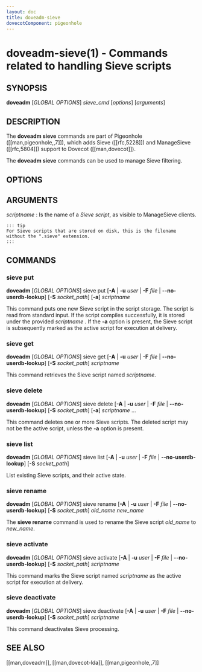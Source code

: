 ```yaml
---
layout: doc
title: doveadm-sieve
dovecotComponent: pigeonhole
---
```


# doveadm-sieve(1) - Commands related to handling Sieve scripts

## SYNOPSIS

**doveadm** [*GLOBAL OPTIONS*] *sieve_cmd* [*options*] [*arguments*]

## DESCRIPTION

The **doveadm sieve** commands are part of Pigeonhole ([[man,pigeonhole,,7]]),
which adds Sieve ([[rfc,5228]]) and ManageSieve ([[rfc,5804]]) support to
Dovecot ([[man,dovecot]]).

The **doveadm sieve** commands can be used to manage Sieve filtering.

<!-- @include: global-options-formatter.inc -->

## OPTIONS

<!-- @include: option-A.inc -->

<!-- @include: option-F-file.inc -->

<!-- @include: option-no-userdb-lookup.inc -->

<!-- @include: option-S-socket.inc -->

<!-- @include: option-u-user.inc -->

## ARGUMENTS

*scriptname*
:   Is the name of a *Sieve script*, as visible to ManageSieve clients.

    ::: tip
    For Sieve scripts that are stored on disk, this is the filename
    without the ".sieve" extension.
    :::

## COMMANDS

### sieve put

**doveadm** [*GLOBAL OPTIONS*] sieve put
  [**-A** | **-u** *user* | **-F** *file* | **\-\-no-userdb-lookup**]
  [**-S** *socket_path*]
  [**-a**]
  *scriptname*

This command puts one new Sieve script in the script storage. The script
is read from standard input. If the script compiles successfully, it is
stored under the provided *scriptname .* If the **-a** option is
present, the Sieve script is subsequently marked as the active script
for execution at delivery.

### sieve get

**doveadm** [*GLOBAL OPTIONS*] sieve get
  [**-A** | **-u** *user* | **-F** *file* | **\-\-no-userdb-lookup**]
  [**-S** *socket_path*]
  *scriptname*

This command retrieves the Sieve script named *scriptname*.

### sieve delete

**doveadm** [*GLOBAL OPTIONS*] sieve delete
  [**-A** | **-u** *user* | **-F** *file* | **\-\-no-userdb-lookup**]
  [**-S** *socket_path*]
  [**-a**]
  *scriptname* ...

This command deletes one or more Sieve scripts. The deleted script may
not be the active script, unless the **-a** option is present.

### sieve list

**doveadm** [*GLOBAL OPTIONS*] sieve list
  [**-A** | **-u** *user* | **-F** *file* | **\-\-no-userdb-lookup**]
  [**-S** *socket_path*]

List existing Sieve scripts, and their active state.

### sieve rename

**doveadm** [*GLOBAL OPTIONS*] sieve rename
  [**-A** | **-u** *user* | **-F** *file* | **\-\-no-userdb-lookup**]
  [**-S** *socket_path*]
  *old_name* *new_name*

The **sieve rename** command is used to rename the Sieve script *old_name*
to *new_name*.

### sieve activate

**doveadm** [*GLOBAL OPTIONS*] sieve activate
  [**-A** | **-u** *user* | **-F** *file* | **\-\-no-userdb-lookup**]
  [**-S** *socket_path*]
  *scriptname*

This command marks the Sieve script named *scriptname* as the active script
for execution at delivery.

### sieve deactivate

**doveadm** [*GLOBAL OPTIONS*] sieve deactivate
  [**-A** | **-u** *user* | **-F** *file* | **\-\-no-userdb-lookup**]
  [**-S** *socket_path*]
  *scriptname*

This command deactivates Sieve processing.

<!-- @include: reporting-bugs.inc -->

## SEE ALSO

[[man,doveadm]], [[man,dovecot-lda]], [[man,pigeonhole,,7]]
